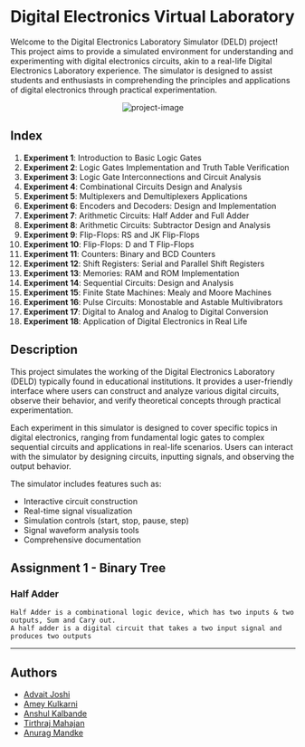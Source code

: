 # Digital Electronics Virtual Laboratory
Welcome to the Digital Electronics Laboratory Simulator (DELD) project! This project aims to provide a simulated environment for understanding and experimenting with digital electronics circuits, akin to a real-life Digital Electronics Laboratory experience. The simulator is designed to assist students and enthusiasts in comprehending the principles and applications of digital electronics through practical experimentation.

<p align="center"><img src="https://socialify.git.ci/ameyk2004/DeldVirtualLab/image?font=Raleway&amp;logo=https%3A%2F%2Fdeldvirtuallab.netlify.app%2FResources%2Fcircuit-icon-png-2.jpg&amp;name=1&amp;owner=1&amp;pattern=Circuit%20Board&amp;theme=Light" alt="project-image"></p>

## Index

1. **Experiment 1**: Introduction to Basic Logic Gates
2. **Experiment 2**: Logic Gates Implementation and Truth Table Verification
3. **Experiment 3**: Logic Gate Interconnections and Circuit Analysis
4. **Experiment 4**: Combinational Circuits Design and Analysis
5. **Experiment 5**: Multiplexers and Demultiplexers Applications
6. **Experiment 6**: Encoders and Decoders: Design and Implementation
7. **Experiment 7**: Arithmetic Circuits: Half Adder and Full Adder
8. **Experiment 8**: Arithmetic Circuits: Subtractor Design and Analysis
9. **Experiment 9**: Flip-Flops: RS and JK Flip-Flops
10. **Experiment 10**: Flip-Flops: D and T Flip-Flops
11. **Experiment 11**: Counters: Binary and BCD Counters
12. **Experiment 12**: Shift Registers: Serial and Parallel Shift Registers
13. **Experiment 13**: Memories: RAM and ROM Implementation
14. **Experiment 14**: Sequential Circuits: Design and Analysis
15. **Experiment 15**: Finite State Machines: Mealy and Moore Machines
16. **Experiment 16**: Pulse Circuits: Monostable and Astable Multivibrators
17. **Experiment 17**: Digital to Analog and Analog to Digital Conversion
18. **Experiment 18**: Application of Digital Electronics in Real Life

## Description

This project simulates the working of the Digital Electronics Laboratory (DELD) typically found in educational institutions. It provides a user-friendly interface where users can construct and analyze various digital circuits, observe their behavior, and verify theoretical concepts through practical experimentation.

Each experiment in this simulator is designed to cover specific topics in digital electronics, ranging from fundamental logic gates to complex sequential circuits and applications in real-life scenarios. Users can interact with the simulator by designing circuits, inputting signals, and observing the output behavior.

The simulator includes features such as:
- Interactive circuit construction
- Real-time signal visualization
- Simulation controls (start, stop, pause, step)
- Signal waveform analysis tools
- Comprehensive documentation

## <span id="assignment-1">Assignment 1</span> - Binary Tree  

### Half Adder

```
Half Adder is a combinational logic device, which has two inputs & two outputs, Sum and Cary out.
A half adder is a digital circuit that takes a two input signal and produces two outputs
```

---

## Authors

- [Advait Joshi](https://www.github.com/adv-AI-t)
- [Amey Kulkarni](https://www.github.com/ameyk2004)
- [Anshul Kalbande](https://www.github.com/anshulLuhsna)
- [Tirthraj Mahajan](https://www.github.com/tirthraj07)
- [Anurag Mandke](https://www.github.com/anuragmandke)
